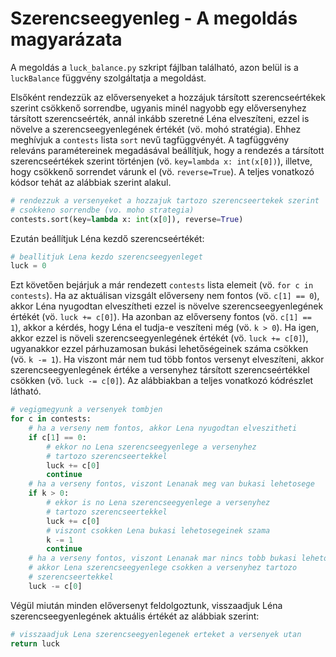 # Szerencseegyenleg - A megoldás magyarázata

A megoldás a `luck_balance.py` szkript fájlban található, azon belül is a `luckBalance` függvény szolgáltatja a megoldást.

Elsőként rendezzük az előversenyeket a hozzájuk társított szerencseértékek szerint csökkenő sorrendbe, ugyanis minél nagyobb egy előversenyhez társított szerencseérték, annál inkább szeretné Léna elveszíteni, ezzel is növelve a szerencseegyenlegének értékét (vö. mohó stratégia). Ehhez meghívjuk a `contests` lista `sort` nevű  tagfüggvényét. A tagfüggvény releváns paramétereinek megadásával beállítjuk, hogy a rendezés a társított szerencseértékek szerint történjen (vö. `key=lambda x: int(x[0])`), illetve, hogy csökkenő sorrendet várunk el (vö. `reverse=True`). A teljes vonatkozó kódsor tehát az alábbiak szerint alakul.
```python
# rendezzuk a versenyeket a hozzajuk tartozo szerencseertekek szerint
# csokkeno sorrendbe (vo. moho strategia)
contests.sort(key=lambda x: int(x[0]), reverse=True)
```

Ezután beállítjuk Léna kezdő szerencseértékét:
```python
# beallitjuk Lena kezdo szerencseegyenleget
luck = 0
```

Ezt követően bejárjuk a már rendezett `contests` lista elemeit (vö. `for c in contests`). Ha az aktuálisan vizsgált előverseny nem fontos (vö. `c[1] == 0`), akkor Léna nyugodtan elveszítheti ezzel is növelve szerencseegyenlegének értékét (vö. `luck += c[0]`). Ha azonban az előverseny fontos (vö. `c[1] == 1`), akkor a kérdés, hogy Léna el tudja-e veszíteni még (vö. `k > 0`). Ha igen, akkor ezzel is növeli szerencseegyenlegének értékét (vö. `luck += c[0]`), ugyanakkor  ezzel párhuzamosan bukási  lehetőségeinek száma csökken (vö. `k -= 1`). Ha viszont már nem tud több fontos versenyt elveszíteni, akkor szerencseegyenlegének értéke a versenyhez társított szerencseértékkel csökken (vö. `luck -= c[0]`). Az alábbiakban a teljes vonatkozó kódrészlet látható.
```python
# vegigmegyunk a versenyek tombjen
for c in contests:
    # ha a verseny nem fontos, akkor Lena nyugodtan elveszitheti
    if c[1] == 0:
        # ekkor no Lena szerencseegyenlege a versenyhez
        # tartozo szerencseertekkel
        luck += c[0]
        continue
    # ha a verseny fontos, viszont Lenanak meg van bukasi lehetosege
    if k > 0:
        # ekkor is no Lena szerencseegyenlege a versenyhez
        # tartozo szerencseertekkel
        luck += c[0]
        # viszont csokken Lena bukasi lehetosegeinek szama
        k -= 1
        continue
    # ha a verseny fontos, viszont Lenanak mar nincs tobb bukasi lehetosege,
    # akkor Lena szerencseegyenlege csokken a versenyhez tartozo
    # szerencseertekkel
    luck -= c[0]
```

Végül miután minden előversenyt feldolgoztunk, visszaadjuk Léna szerencseegyenlegének aktuális értékét az alábbiak szerint:
```python
# visszaadjuk Lena szerencseegyenlegenek erteket a versenyek utan
return luck
```